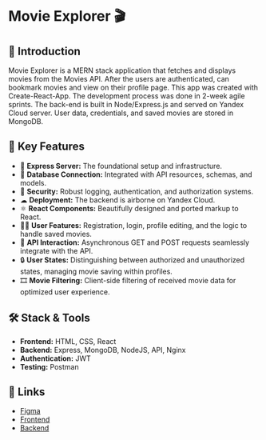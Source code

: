 # Movie Explorer 🎬

## 📜 Introduction

Movie Explorer is a MERN stack application that fetches and displays movies from the Movies API.
After the users are authenticated, can bookmark movies and view on their profile page. This app was created with Create-React-App. The development process was done in 2-week agile sprints. The back-end is built in Node/Express.js and served on Yandex Cloud server. User data, credentials, and saved movies are stored in MongoDB.

## 🌟 Key Features

- 🚀 **Express Server:** The foundational setup and infrastructure.
- 💽 **Database Connection:** Integrated with API resources, schemas, and models.
- 🔐 **Security:** Robust logging, authentication, and authorization systems.
- ☁ **Deployment:** The backend is airborne on Yandex Cloud.
- ⚛ **React Components:** Beautifully designed and ported markup to React.
- 🧑‍💻 **User Features:** Registration, login, profile editing, and the logic to handle saved movies.
- 🔄 **API Interaction:** Asynchronous GET and POST requests seamlessly integrate with the API.
- 🔒 **User States:** Distinguishing between authorized and unauthorized states, managing movie saving within profiles.
- 🎞 **Movie Filtering:** Client-side filtering of received movie data for optimized user experience.

## 🛠 Stack & Tools

- **Frontend:** HTML, CSS, React
- **Backend:** Express, MongoDB, NodeJS, API, Nginx
- **Authentication:** JWT
- **Testing:** Postman

## 🔗 Links

- [Figma](https://drive.google.com/drive/folders/1RB82jIz21ZqpxKsrmKUMma9A-W6MTqNf?usp=sharing)
- [Frontend](https://pavel.nomoredomains.monster/)
- [Backend](https://api.pavel.nomoredomains.monster/)
